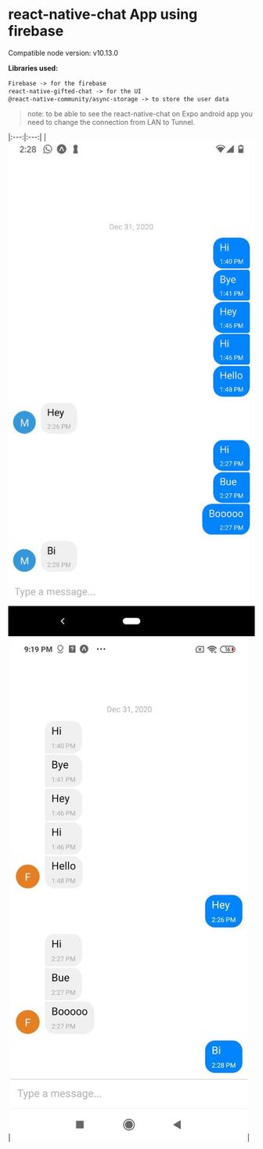# react-native-chat App using firebase

Compatible node version:  v10.13.0

**Libraries used:**
```
Firebase -> for the firebase
react-native-gifted-chat -> for the UI
@react-native-community/async-storage -> to store the user data

```


> note: to be able to see the react-native-chat on Expo android app you need to change the connection from LAN to Tunnel.

|:---:|:---:|
|<img src="https://github.com/FaezehYazdani/react-native-chat/blob/main/assets/screenshot1.JPEG" alt="react-app">|<img src="https://github.com/FaezehYazdani/react-native-chat/blob/main/assets/screenshot2.jpg" alt="react-app">|





